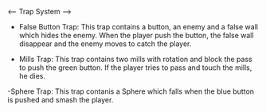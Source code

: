<-- Trap System -->

- False Button Trap:
This trap contains a button, an enemy and a false wall which hides the enemy.
When the player push the button, the false wall disappear and the enemy moves to catch the player.

- Mills Trap:
This trap contains two mills with rotation and block the pass to push the green button.
If the player tries to pass and touch the mills, he dies.

-Sphere Trap:
This trap contanis a Sphere which falls when the blue button is pushed and smash the player.
